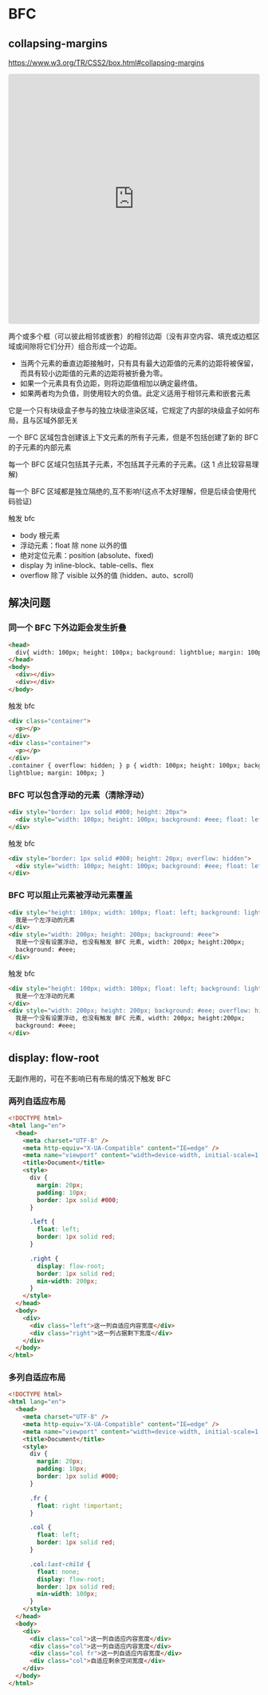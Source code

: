 # BFC

## collapsing-margins

<https://www.w3.org/TR/CSS2/box.html#collapsing-margins>

<iframe src="https://codesandbox.io/embed/bfc-2p76z5?fontsize=14&hidenavigation=1&theme=dark"
     style="width:100%; height:500px; border:0; border-radius: 4px; overflow:hidden;"
     title="bfc"
     allow="accelerometer; ambient-light-sensor; camera; encrypted-media; geolocation; gyroscope; hid; microphone; midi; payment; usb; vr; xr-spatial-tracking"
     sandbox="allow-forms allow-modals allow-popups allow-presentation allow-same-origin allow-scripts"
   ></iframe>

两个或多个框（可以彼此相邻或嵌套）的相邻边距（没有非空内容、填充或边框区域或间隙将它们分开）组合形成一个边距。

- 当两个元素的垂直边距接触时，只有具有最大边距值的元素的边距将被保留，而具有较小边距值的元素的边距将被折叠为零。
- 如果一个元素具有负边距，则将边距值相加以确定最终值。
- 如果两者均为负值，则使用较大的负值。此定义适用于相邻元素和嵌套元素

它是一个只有块级盒子参与的独立块级渲染区域，它规定了内部的块级盒子如何布局，且与区域外部无关

一个 BFC 区域包含创建该上下文元素的所有子元素，但是不包括创建了新的 BFC 的子元素的内部元素

每一个 BFC 区域只包括其子元素，不包括其子元素的子元素。(这 1 点比较容易理解)

每一个 BFC 区域都是独立隔绝的,互不影响!(这点不太好理解，但是后续会使用代码验证)

触发 bfc

- body 根元素
- 浮动元素：float 除 none 以外的值
- 绝对定位元素：position (absolute、fixed)
- display 为 inline-block、table-cells、flex
- overflow 除了 visible 以外的值 (hidden、auto、scroll)

## 解决问题

### 同一个 BFC 下外边距会发生折叠

```html
<head>
  div{ width: 100px; height: 100px; background: lightblue; margin: 100px; }
</head>
<body>
  <div></div>
  <div></div>
</body>
```

触发 bfc

```html
<div class="container">
  <p></p>
</div>
<div class="container">
  <p></p>
</div>
.container { overflow: hidden; } p { width: 100px; height: 100px; background:
lightblue; margin: 100px; }
```

### BFC 可以包含浮动的元素（清除浮动）

```html
<div style="border: 1px solid #000; height: 20px">
  <div style="width: 100px; height: 100px; background: #eee; float: left"></div>
</div>
```

触发 bfc

```html
<div style="border: 1px solid #000; height: 20px; overflow: hidden">
  <div style="width: 100px; height: 100px; background: #eee; float: left"></div>
</div>
```

### BFC 可以阻止元素被浮动元素覆盖

```html
<div style="height: 100px; width: 100px; float: left; background: lightblue">
  我是一个左浮动的元素
</div>
<div style="width: 200px; height: 200px; background: #eee">
  我是一个没有设置浮动, 也没有触发 BFC 元素, width: 200px; height:200px;
  background: #eee;
</div>
```

触发 bfc

```html
<div style="height: 100px; width: 100px; float: left; background: lightblue">
  我是一个左浮动的元素
</div>
<div style="width: 200px; height: 200px; background: #eee; overflow: hidden">
  我是一个没有设置浮动, 也没有触发 BFC 元素, width: 200px; height:200px;
  background: #eee;
</div>
```

## display: flow-root

无副作用的，可在不影响已有布局的情况下触发 BFC

### 两列自适应布局

```html
<!DOCTYPE html>
<html lang="en">
  <head>
    <meta charset="UTF-8" />
    <meta http-equiv="X-UA-Compatible" content="IE=edge" />
    <meta name="viewport" content="width=device-width, initial-scale=1.0" />
    <title>Document</title>
    <style>
      div {
        margin: 20px;
        padding: 10px;
        border: 1px solid #000;
      }

      .left {
        float: left;
        border: 1px solid red;
      }

      .right {
        display: flow-root;
        border: 1px solid red;
        min-width: 200px;
      }
    </style>
  </head>
  <body>
    <div>
      <div class="left">这一列自适应内容宽度</div>
      <div class="right">这一列占据剩下宽度</div>
    </div>
  </body>
</html>
```

### 多列自适应布局

```html
<!DOCTYPE html>
<html lang="en">
  <head>
    <meta charset="UTF-8" />
    <meta http-equiv="X-UA-Compatible" content="IE=edge" />
    <meta name="viewport" content="width=device-width, initial-scale=1.0" />
    <title>Document</title>
    <style>
      div {
        margin: 20px;
        padding: 10px;
        border: 1px solid #000;
      }

      .fr {
        float: right !important;
      }

      .col {
        float: left;
        border: 1px solid red;
      }

      .col:last-child {
        float: none;
        display: flow-root;
        border: 1px solid red;
        min-width: 100px;
      }
    </style>
  </head>
  <body>
    <div>
      <div class="col">这一列自适应内容宽度</div>
      <div class="col">这一列自适应内容宽度</div>
      <div class="col fr">这一列自适应内容宽度</div>
      <div class="col">自适应剩余空间宽度</div>
    </div>
  </body>
</html>
```
